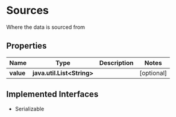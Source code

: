 

# Sources

Where the data is sourced from

## Properties

Name | Type | Description | Notes
------------ | ------------- | ------------- | -------------
**value** | **java.util.List&lt;String&gt;** |  |  [optional]


## Implemented Interfaces

* Serializable


